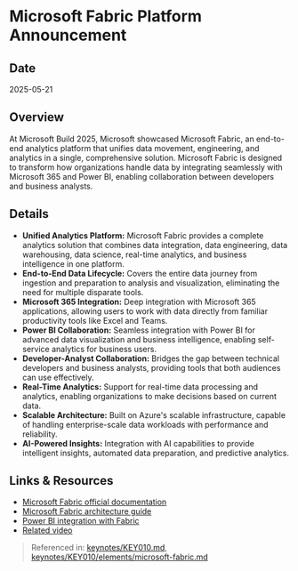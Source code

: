 # Microsoft Fabric Platform Announcement

## Date
2025-05-21

## Overview
At Microsoft Build 2025, Microsoft showcased Microsoft Fabric, an end-to-end analytics platform that unifies data movement, engineering, and analytics in a single, comprehensive solution. Microsoft Fabric is designed to transform how organizations handle data by integrating seamlessly with Microsoft 365 and Power BI, enabling collaboration between developers and business analysts.

## Details
- **Unified Analytics Platform:** Microsoft Fabric provides a complete analytics solution that combines data integration, data engineering, data warehousing, data science, real-time analytics, and business intelligence in one platform.
- **End-to-End Data Lifecycle:** Covers the entire data journey from ingestion and preparation to analysis and visualization, eliminating the need for multiple disparate tools.
- **Microsoft 365 Integration:** Deep integration with Microsoft 365 applications, allowing users to work with data directly from familiar productivity tools like Excel and Teams.
- **Power BI Collaboration:** Seamless integration with Power BI for advanced data visualization and business intelligence, enabling self-service analytics for business users.
- **Developer-Analyst Collaboration:** Bridges the gap between technical developers and business analysts, providing tools that both audiences can use effectively.
- **Real-Time Analytics:** Support for real-time data processing and analytics, enabling organizations to make decisions based on current data.
- **Scalable Architecture:** Built on Azure's scalable infrastructure, capable of handling enterprise-scale data workloads with performance and reliability.
- **AI-Powered Insights:** Integration with AI capabilities to provide intelligent insights, automated data preparation, and predictive analytics.

## Links & Resources
- [Microsoft Fabric official documentation](https://docs.microsoft.com/fabric/)
- [Microsoft Fabric architecture guide](https://learn.microsoft.com/fabric/architecture)
- [Power BI integration with Fabric](https://docs.microsoft.com/power-bi/fabric-integration)
- [Related video](https://build.microsoft.com/en-US/ondemand/microsoft-fabric)

> Referenced in: [keynotes/KEY010.md](../keynotes/KEY010/KEY010-transcript-based-report.md), [keynotes/KEY010/elements/microsoft-fabric.md](../keynotes/KEY010/elements/microsoft-fabric.md)